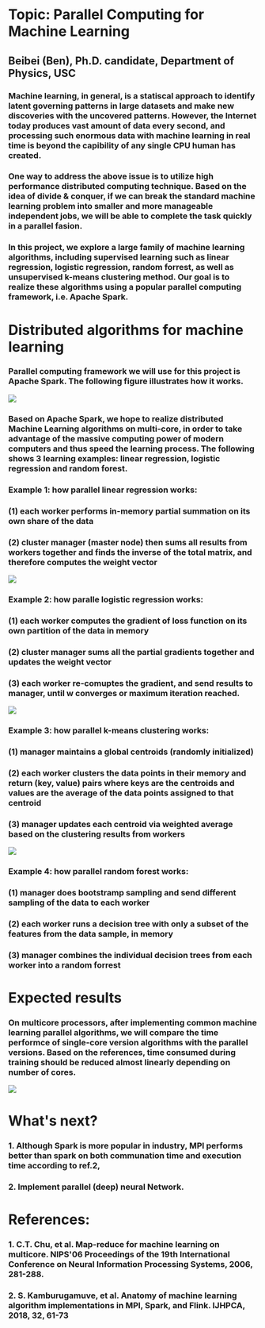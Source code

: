 # Topic: Parallel Computing for Machine Learning
## Beibei (Ben), Ph.D. candidate, Department of Physics, USC
### Machine learning, in general, is a statiscal approach to identify latent governing patterns in large datasets and make new discoveries with the uncovered patterns. However, the Internet today produces vast amount of data every second, and processing such enormous data with machine learning in real time is beyond the capibility of any single CPU human has created.
### One way to address the above issue is to utilize high performance distributed computing technique. Based on the idea of divide & conquer, if we can break the standard machine learning problem into smaller and more manageable independent jobs, we will be able to complete the task quickly in a parallel fasion.

### In this project, we explore a large family of machine learning algorithms, including supervised learning such as linear regression, logistic regression, random forrest, as well as unsupervised k-means clustering method. Our goal is to realize these algorithms using a popular parallel computing framework, i.e. Apache Spark.

# Distributed algorithms for machine learning

### Parallel computing framework we will use for this project is Apache Spark. The following figure illustrates how it works.
<img src="./pics/figure_1.png" />

### Based on Apache Spark, we hope to realize distributed Machine Learning algorithms on multi-core, in order to take advantage of the massive computing power of modern computers and thus speed the learning process. The following shows 3 learning examples: linear regression, logistic regression and random forest.

### Example 1: how parallel linear regression works:
### (1) each worker performs in-memory partial summation on its own share of the data
### (2) cluster manager (master node) then sums all results from workers together and finds the inverse of the total matrix, and therefore computes the weight vector

<img src="./pics/figure_2.png" />

### Example 2: how paralle logistic regression works:
### (1) each worker computes the gradient of loss function on its own partition of the data in memory
### (2) cluster manager sums all the partial gradients together and updates the weight vector
### (3) each worker re-comuptes the gradient, and send results to manager, until w converges or maximum iteration reached.

<img src="./pics/figure_3.png" />

### Example 3: how parallel k-means clustering works:
### (1) manager maintains a global centroids (randomly initialized)
### (2) each worker clusters the data points in their memory and return (key, value) pairs where keys are the centroids and values are the average of the data points assigned to that centroid
### (3) manager updates each centroid via weighted average based on the clustering results from workers 

<img src="./pics/figure_4.png" />

### Example 4: how parallel random forest works:
### (1) manager does bootstramp sampling and send different sampling of the data to each worker
### (2) each worker runs a decision tree with only a subset of the features from the data sample, in memory
### (3) manager combines the individual decision trees from each worker into a random forrest

# Expected results
### On multicore processors, after implementing common machine learning parallel algorithms, we will compare the time performce of single-core version algorithms with the parallel versions. Based on the references, time consumed during training should be reduced almost linearly depending on number of cores.
<img src="./pics/logistic_regression.png" />

# What's next?
### 1. Although Spark is more popular in industry,  MPI performs better than spark on both communation time and execution time according to ref.2,
### 2. Implement parallel (deep) neural Network.

# References:
### 1. C.T. Chu, et al. Map-reduce for machine learning on multicore. NIPS'06 Proceedings of the 19th International Conference on Neural Information Processing Systems, 2006, 281-288.
### 2. S. Kamburugamuve, et al. Anatomy of machine learning algorithm implementations in MPI, Spark, and Flink. IJHPCA, 2018, 32, 61-73

